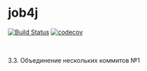 # job4j
[![Build Status](https://travis-ci.com/VitaliyNasypov/job4j.svg?branch=master)](https://travis-ci.com/VitaliyNasypov/job4j)
[![codecov](https://codecov.io/gh/VitaliyNasypov/job4j/branch/master/graph/badge.svg?token=RVLU28UZYU)](https://codecov.io/gh/VitaliyNasypov/job4j)

<br><br>
3.3. Объединение нескольких коммитов №1